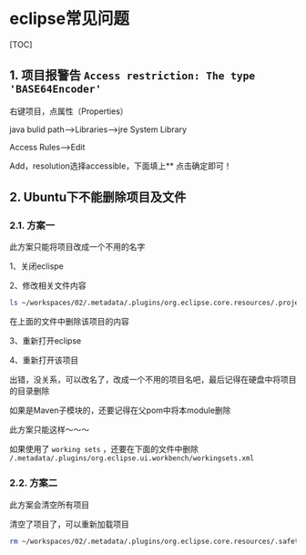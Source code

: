 # eclipse常见问题

[TOC]

## 1. 项目报警告 `Access restriction: The type 'BASE64Encoder'`

右键项目，点属性（Properties）

java bulid path-->Libraries-->jre System Library

Access Rules-->Edit

Add，resolution选择accessible，下面填上** 点击确定即可！

## 2. Ubuntu下不能删除项目及文件

### 2.1. 方案一

此方案只能将项目改成一个不用的名字

1、关闭eclispe

2、修改相关文件内容

```sh
ls ~/workspaces/02/.metadata/.plugins/org.eclipse.core.resources/.projects
```

在上面的文件中删除该项目的内容

3、重新打开eclipse

4、重新打开该项目

出错，没关系，可以改名了，改成一个不用的项目名吧，最后记得在硬盘中将项目的目录删除

如果是Maven子模块的，还要记得在父pom中将本module删除

此方案只能这样～～～

如果使用了 ```working sets``` ，还要在下面的文件中删除 ```/.metadata/.plugins/org.eclipse.ui.workbench/workingsets.xml```

### 2.2. 方案二

此方案会清空所有项目

清空了项目了，可以重新加载项目

```sh
rm ~/workspaces/02/.metadata/.plugins/org.eclipse.core.resources/.safetable/org.eclipse.core.resources
```